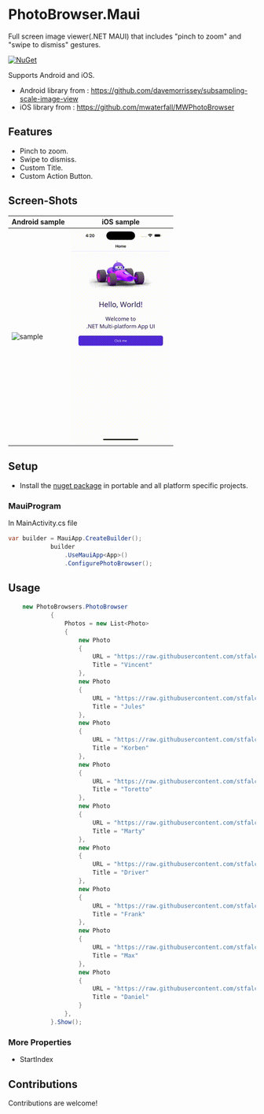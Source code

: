 # PhotoBrowser.Maui

Full screen image viewer(.NET MAUI) that includes "pinch to zoom" and "swipe to dismiss" gestures.

[![NuGet](https://img.shields.io/nuget/v/PhotoBrowser.Forms.svg)](https://www.nuget.org/packages/PhotoBrowser.Forms/)

Supports Android and iOS.
* Android library from : https://github.com/davemorrissey/subsampling-scale-image-view
* iOS library from : https://github.com/mwaterfall/MWPhotoBrowser

## Features

* Pinch to zoom.
* Swipe to dismiss.
* Custom Title.
* Custom Action Button.

## Screen-Shots

| Android sample | iOS sample |
| ------------- | ---------------
| ![sample](android.gif) | ![sample](ios.gif)

## Setup

* Install the [nuget package](https://www.nuget.org/packages/PhotoBrowser.Maui) in portable and all platform specific projects.

### MauiProgram

In MainActivity.cs file

```cs
var builder = MauiApp.CreateBuilder();
            builder
                .UseMauiApp<App>()
                .ConfigurePhotoBrowser();
```
## Usage

```cs
    new PhotoBrowsers.PhotoBrowser
            {
                Photos = new List<Photo>
                {
                    new Photo
                    {
                        URL = "https://raw.githubusercontent.com/stfalcon-studio/FrescoImageViewer/v.0.5.0/images/posters/Vincent.jpg",
                        Title = "Vincent"
                    },
                    new Photo
                    {
                        URL = "https://raw.githubusercontent.com/stfalcon-studio/FrescoImageViewer/v.0.5.0/images/posters/Jules.jpg",
                        Title = "Jules"
                    },
                    new Photo
                    {
                        URL = "https://raw.githubusercontent.com/stfalcon-studio/FrescoImageViewer/v.0.5.0/images/posters/Korben.jpg",
                        Title = "Korben"
                    },
                    new Photo
                    {
                        URL = "https://raw.githubusercontent.com/stfalcon-studio/FrescoImageViewer/v.0.5.0/images/posters/Toretto.jpg",
                        Title = "Toretto"
                    },
                    new Photo
                    {
                        URL = "https://raw.githubusercontent.com/stfalcon-studio/FrescoImageViewer/v.0.5.0/images/posters/Marty.jpg",
                        Title = "Marty"
                    },
                    new Photo
                    {
                        URL = "https://raw.githubusercontent.com/stfalcon-studio/FrescoImageViewer/v.0.5.0/images/posters/Driver.jpg",
                        Title = "Driver"
                    },
                    new Photo
                    {
                        URL = "https://raw.githubusercontent.com/stfalcon-studio/FrescoImageViewer/v.0.5.0/images/posters/Frank.jpg",
                        Title = "Frank"
                    },
                    new Photo
                    {
                        URL = "https://raw.githubusercontent.com/stfalcon-studio/FrescoImageViewer/v.0.5.0/images/posters/Max.jpg",
                        Title = "Max"
                    },
                    new Photo
                    {
                        URL = "https://raw.githubusercontent.com/stfalcon-studio/FrescoImageViewer/v.0.5.0/images/posters/Daniel.jpg",
                        Title = "Daniel"
                    }
                },
            }.Show();
```

### More Properties
* StartIndex

## Contributions
Contributions are welcome!